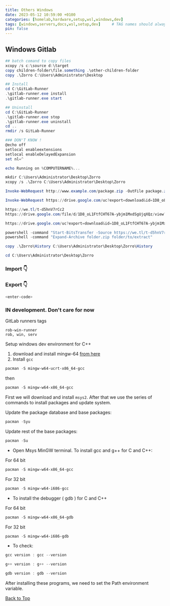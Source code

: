 ```yaml
---
title: Others Windows
date: 2023-05-12 10:59:00 +0100
categories: [homelab,hardware,setup,wsl,windows,dev]
tags: [windows,servers,docs,wsl,setup,dev]     # TAG names should always be lowercase
pin: false
---
```


## Windows Gitlab

```powershell
## batch comand to copy files 
xcopy /s c:\source d:\target
copy children-folder\file.something .\other-children-folder
copy .\Zorro C:\Users\Administrator\Desktop
```

```powershell
## Install
cd C:\GitLab-Runner
.\gitlab-runner.exe install
.\gitlab-runner.exe start
```

```powershell
## Uninstall
cd C:\GitLab-Runner
.\gitlab-runner.exe stop
.\gitlab-runner.exe uninstall
cd ..
rmdir /s GitLab-Runner
```

```powershell
### DON'T KNOW !
@echo off
setlocal enableextensions
setlocal enableDelayedExpansion
set nl=^

echo Running on %COMPUTERNAME%...

mkdir C:\Users\Administrator\Desktop\Zorro
xcopy /s .\Zorro C:\Users\Administrator\Desktop\Zorro

Invoke-WebRequest http://www.example.com/package.zip -OutFile package.zip

Invoke-WebRequest https://drive.google.com/uc?export=download&id=1D8_oL1FtfCHT67A-ybjm1MxdSgUjqXQz -OutFile BTC-History.zip

https://we.tl/t-d5hnV7rCc2
https://drive.google.com/file/d/1D8_oL1FtfCHT67A-ybjm1MxdSgUjqXQz/view?usp=share_link

https://drive.google.com/uc?export=download&id=1D8_oL1FtfCHT67A-ybjm1MxdSgUjqXQz

powershell -command "Start-BitsTransfer -Source https://we.tl/t-d5hnV7rCc2 -Destination folder.zip"
powershell -command "Expand-Archive folder.zip folder/to/extract"

copy .\Zorro\History C:\Users\Administrator\Desktop\Zorro\History

cd C:\Users\Administrator\Desktop\Zorro
```

### Import  👇

### Export  👇

```powershell
<enter-code>
```


### IN development. Don't care for now

GitLab runners tags

```text
rob-win-runner
rob, win, serv
```

Setup windows dev environment for C++

1. download and install mingw-64 [from here](https://www.mingw-w64.org/)
2. Install `gcc`

```powershell
pacman -S mingw-w64-ucrt-x86_64-gcc
```

then

```powershell
pacman -S mingw-w64-x86_64-gcc
```

First we will download and install `msys2`. After that we use the series of commands to install packages and update system.

Update the package database and base packages:

```powershell
pacman -Syu
```

Update rest of the base packages:

```powershell
pacman -Su
```

- Open Msys MinGW terminal. To install gcc and g++ for C and C++:

For 64 bit

```powershell
pacman -S mingw-w64-x86_64-gcc
```

For 32 bit

```powershell
pacman -S mingw-w64-i686-gcc
```

- To install the debugger ( gdb ) for C and C++

For 64 bit

```powershell
pacman -S mingw-w64-x86_64-gdb
```

For 32 bit

```powershell
pacman -S mingw-w64-i686-gdb
```

- To check:

```powershell
gcc version : gcc --version
```

```powershell
g++ version : g++ --version
```

```powershell
gdb version : gdb --version
```

After installing these programs, we need to set the Path environment variable.

[Back to Top](#readme-menu)
